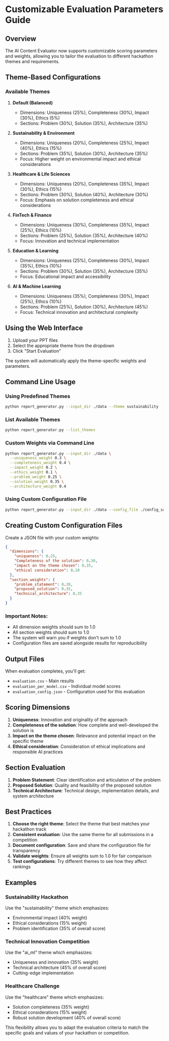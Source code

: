 # Customizable Evaluation Parameters Guide

## Overview
The AI Content Evaluator now supports customizable scoring parameters and weights, allowing you to tailor the evaluation to different hackathon themes and requirements.

## Theme-Based Configurations

### Available Themes

1. **Default (Balanced)**
   - Dimensions: Uniqueness (25%), Completeness (30%), Impact (30%), Ethics (5%)
   - Sections: Problem (30%), Solution (35%), Architecture (35%)

2. **Sustainability & Environment**
   - Dimensions: Uniqueness (20%), Completeness (25%), Impact (40%), Ethics (15%)
   - Sections: Problem (35%), Solution (30%), Architecture (35%)
   - Focus: Higher weight on environmental impact and ethical considerations

3. **Healthcare & Life Sciences**
   - Dimensions: Uniqueness (20%), Completeness (35%), Impact (30%), Ethics (15%)
   - Sections: Problem (30%), Solution (40%), Architecture (30%)
   - Focus: Emphasis on solution completeness and ethical considerations

4. **FinTech & Finance**
   - Dimensions: Uniqueness (30%), Completeness (35%), Impact (25%), Ethics (10%)
   - Sections: Problem (25%), Solution (35%), Architecture (40%)
   - Focus: Innovation and technical implementation

5. **Education & Learning**
   - Dimensions: Uniqueness (25%), Completeness (30%), Impact (35%), Ethics (10%)
   - Sections: Problem (30%), Solution (35%), Architecture (35%)
   - Focus: Educational impact and accessibility

6. **AI & Machine Learning**
   - Dimensions: Uniqueness (35%), Completeness (30%), Impact (25%), Ethics (10%)
   - Sections: Problem (25%), Solution (30%), Architecture (45%)
   - Focus: Technical innovation and architectural complexity

## Using the Web Interface

1. Upload your PPT files
2. Select the appropriate theme from the dropdown
3. Click "Start Evaluation"

The system will automatically apply the theme-specific weights and parameters.

## Command Line Usage

### Using Predefined Themes
```bash
python report_generator.py --input_dir ./data --theme sustainability
```

### List Available Themes
```bash
python report_generator.py --list_themes
```

### Custom Weights via Command Line
```bash
python report_generator.py --input_dir ./data \
  --uniqueness_weight 0.3 \
  --completeness_weight 0.4 \
  --impact_weight 0.2 \
  --ethics_weight 0.1 \
  --problem_weight 0.25 \
  --solution_weight 0.35 \
  --architecture_weight 0.4
```

### Using Custom Configuration File
```bash
python report_generator.py --input_dir ./data --config_file ./config_samples/custom_config.json
```

## Creating Custom Configuration Files

Create a JSON file with your custom weights:

```json
{
  "dimensions": {
    "uniqueness": 0.25,
    "Completeness of the solution": 0.30,
    "impact on the theme chosen": 0.35,
    "ethical consideration": 0.10
  },
  "section_weights": {
    "problem_statement": 0.30,
    "proposed_solution": 0.35,
    "technical_architecture": 0.35
  }
}
```

### Important Notes:
- All dimension weights should sum to 1.0
- All section weights should sum to 1.0
- The system will warn you if weights don't sum to 1.0
- Configuration files are saved alongside results for reproducibility

## Output Files

When evaluation completes, you'll get:
- `evaluation.csv` - Main results
- `evaluation_per_model.csv` - Individual model scores
- `evaluation_config.json` - Configuration used for this evaluation

## Scoring Dimensions

1. **Uniqueness**: Innovation and originality of the approach
2. **Completeness of the solution**: How complete and well-developed the solution is
3. **Impact on the theme chosen**: Relevance and potential impact on the specific theme
4. **Ethical consideration**: Consideration of ethical implications and responsible AI practices

## Section Evaluation

1. **Problem Statement**: Clear identification and articulation of the problem
2. **Proposed Solution**: Quality and feasibility of the proposed solution
3. **Technical Architecture**: Technical design, implementation details, and system architecture

## Best Practices

1. **Choose the right theme**: Select the theme that best matches your hackathon track
2. **Consistent evaluation**: Use the same theme for all submissions in a competition
3. **Document configuration**: Save and share the configuration file for transparency
4. **Validate weights**: Ensure all weights sum to 1.0 for fair comparison
5. **Test configurations**: Try different themes to see how they affect rankings

## Examples

### Sustainability Hackathon
Use the "sustainability" theme which emphasizes:
- Environmental impact (40% weight)
- Ethical considerations (15% weight)
- Problem identification (35% of overall score)

### Technical Innovation Competition
Use the "ai_ml" theme which emphasizes:
- Uniqueness and innovation (35% weight)
- Technical architecture (45% of overall score)
- Cutting-edge implementation

### Healthcare Challenge
Use the "healthcare" theme which emphasizes:
- Solution completeness (35% weight)
- Ethical considerations (15% weight)
- Robust solution development (40% of overall score)

This flexibility allows you to adapt the evaluation criteria to match the specific goals and values of your hackathon or competition.
